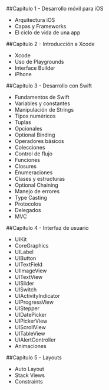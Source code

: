 ##Capítulo 1 - Desarrollo móvil para iOS
- Arquitectura iOS
- Capas y Frameworks
- El ciclo de vida de una app

##Capítulo 2 - Introducción a Xcode
- Xcode
- Uso de Playgrounds
- Interface Builder
- iPhone 

##Capítulo 3 - Desarrollo con Swift
- Fundamentos de Swift  
- Variables y constantes  
- Manipulación de Strings  
- Tipos numéricos  
- Tuplas  
- Opcionales  
- Optional Binding  
- Operadores básicos  
- Colecciones  
- Control de flujo  
- Funciones  
- Closures  
- Enumeraciones  
- Clases y estructuras  
- Optional Chaining  
- Manejo de errores  
- Type Casting  
- Protocolos  
- Delegados  
- MVC

##Capítulo 4 - Interfaz de usuario 
- UIKit  
- CoreGraphics  
- UILabel  
- UIButton  
- UITextField  
- UIImageView  
- UITextView  
- UISlider  
- UISwitch  
- UIActivityIndicator  
- UIProgressView  
- UIStepper  
- UIDatePicker  
- UIPickerView  
- UIScrollView  
- UITableView  
- UIAlertController  
- Animaciones  

##Capítulo 5 - Layouts 
- Auto Layout  
- Stack Views  
- Constraints 